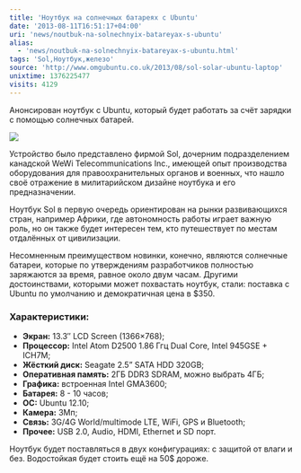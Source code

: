 ```yaml
---
title: 'Ноутбук на солнечных батареях с Ubuntu'
date: '2013-08-11T16:51:17+04:00'
uri: 'news/noutbuk-na-solnechnyix-batareyax-s-ubuntu'
alias: 
  - 'news/noutbuk-na-solnechnyix-batareyax-s-ubuntu.html'
tags: 'Sol,Ноутбук,железо'
source: 'http://www.omgubuntu.co.uk/2013/08/sol-solar-ubuntu-laptop'
unixtime: 1376225477
visits: 4129
---
```

Анонсирован ноутбук с Ubuntu, который будет работать за счёт зарядки с помощью солнечных батарей.

[![](img/2013/08/11/16-00/sol-black-mamba-9486716716-o.jpg)](img/2013/08/11/16-00/sol-black-mamba-9486716716-o.jpg)

Устройство было представлено фирмой Sol, дочерним подразделением канадской WeWi Telecommunications Inc., имеющей опыт производства оборудования для правоохранительных органов и военных, что нашло своё отражение в милитарийском дизайне ноутбука и его предназначении.

Ноутбук Sol в первую очередь ориентирован на рынки развивающихся стран, например Африки, где автономность работы играет важную роль, но он также будет интересен тем, кто путешествует по местам отдалённых от цивилизации.

Несомненным преимуществом новинки, конечно, являются солнечные батареи, которые по утверждениям разработчиков полностью заряжаются за время, равное около двум часам. Другими достоинствами, которыми может похвастать ноутбук, стали: поставка с Ubuntu по умолчанию и демократичная цена в $350.

### Характеристики:

*   **Экран:** 13.3″ LCD Screen (1366×768);
*   **Процессор:** Intel Atom D2500 1.86 Ггц Dual Core, Intel 945GSE + ICH7M;
*   **Жёсткий диск:** Seagate 2.5” SATA HDD 320GB;
*   **Оперативная память:** 2ГБ DDR3 SDRAM, можно выбрать 4ГБ;
*   **Графика:** встроенная Intel GMA3600;
*   **Батарея:** 8 - 10 часов;
*   **ОС:** Ubuntu 12.10;
*   **Камера:** 3Мп;
*   **Связь:** 3G/4G World/multimode LTE, WiFi, GPS и Bluetooth;
*   **Прочее:** USB 2.0, Audio, HDMI, Ethernet и SD порт.

Ноутбук будет поставляться в двух конфигурациях: с защитой от влаги и без. Водостойкая будет стоить ещё на 50$ дороже.
